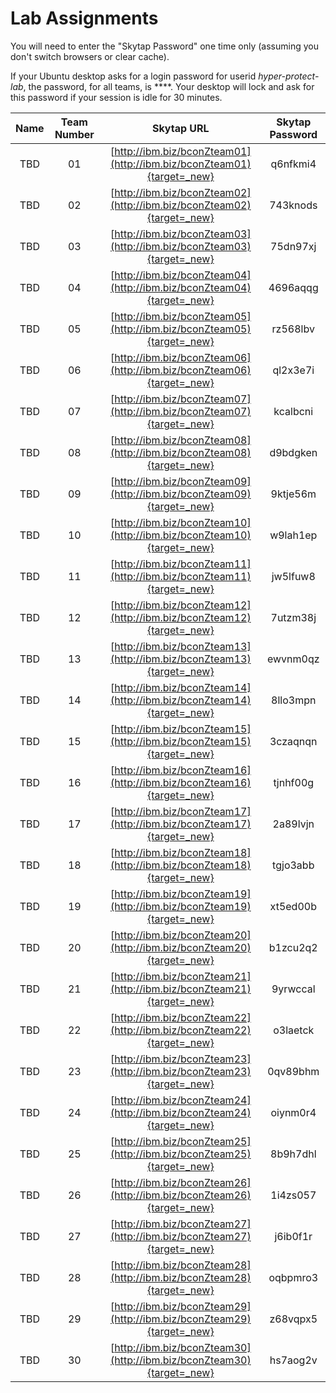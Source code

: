 # Lab Assignments

You will need to enter the "Skytap Password" one time only (assuming you don't switch browsers or clear cache).

If your Ubuntu desktop asks for a login password for userid *hyper-protect-lab*, the password, for all teams, is ****. Your desktop will lock and ask for this password if your session is idle for 30 minutes.

|Name|Team Number|Skytap URL |Skytap Password|
|:--:|:---------:|:---------:|:-------------:|
|TBD|01|[http://ibm.biz/bconZteam01](http://ibm.biz/bconZteam01){target=_new}|q6nfkmi4|
|TBD|02|[http://ibm.biz/bconZteam02](http://ibm.biz/bconZteam02){target=_new}|743knods|
|TBD|03|[http://ibm.biz/bconZteam03](http://ibm.biz/bconZteam03){target=_new}|75dn97xj|
|TBD|04|[http://ibm.biz/bconZteam04](http://ibm.biz/bconZteam04){target=_new}|4696aqqg|
|TBD|05|[http://ibm.biz/bconZteam05](http://ibm.biz/bconZteam05){target=_new}|rz568lbv|
|TBD|06|[http://ibm.biz/bconZteam06](http://ibm.biz/bconZteam06){target=_new}|ql2x3e7i|
|TBD|07|[http://ibm.biz/bconZteam07](http://ibm.biz/bconZteam07){target=_new}|kcalbcni|
|TBD|08|[http://ibm.biz/bconZteam08](http://ibm.biz/bconZteam08){target=_new}|d9bdgken|
|TBD|09|[http://ibm.biz/bconZteam09](http://ibm.biz/bconZteam09){target=_new}|9ktje56m|
|TBD|10|[http://ibm.biz/bconZteam10](http://ibm.biz/bconZteam10){target=_new}|w9lah1ep|
|TBD|11|[http://ibm.biz/bconZteam11](http://ibm.biz/bconZteam11){target=_new}|jw5lfuw8|
|TBD|12|[http://ibm.biz/bconZteam12](http://ibm.biz/bconZteam12){target=_new}|7utzm38j|
|TBD|13|[http://ibm.biz/bconZteam13](http://ibm.biz/bconZteam13){target=_new}|ewvnm0qz|
|TBD|14|[http://ibm.biz/bconZteam14](http://ibm.biz/bconZteam14){target=_new}|8llo3mpn|
|TBD|15|[http://ibm.biz/bconZteam15](http://ibm.biz/bconZteam15){target=_new}|3czaqnqn|
|TBD|16|[http://ibm.biz/bconZteam16](http://ibm.biz/bconZteam16){target=_new}|tjnhf00g|
|TBD|17|[http://ibm.biz/bconZteam17](http://ibm.biz/bconZteam17){target=_new}|2a89lvjn|
|TBD|18|[http://ibm.biz/bconZteam18](http://ibm.biz/bconZteam18){target=_new}|tgjo3abb|
|TBD|19|[http://ibm.biz/bconZteam19](http://ibm.biz/bconZteam19){target=_new}|xt5ed00b|
|TBD|20|[http://ibm.biz/bconZteam20](http://ibm.biz/bconZteam20){target=_new}|b1zcu2q2|
|TBD|21|[http://ibm.biz/bconZteam21](http://ibm.biz/bconZteam21){target=_new}|9yrwccal|
|TBD|22|[http://ibm.biz/bconZteam22](http://ibm.biz/bconZteam22){target=_new}|o3laetck|
|TBD|23|[http://ibm.biz/bconZteam23](http://ibm.biz/bconZteam23){target=_new}|0qv89bhm|
|TBD|24|[http://ibm.biz/bconZteam24](http://ibm.biz/bconZteam24){target=_new}|oiynm0r4|
|TBD|25|[http://ibm.biz/bconZteam25](http://ibm.biz/bconZteam25){target=_new}|8b9h7dhl|
|TBD|26|[http://ibm.biz/bconZteam26](http://ibm.biz/bconZteam26){target=_new}|1i4zs057|
|TBD|27|[http://ibm.biz/bconZteam27](http://ibm.biz/bconZteam27){target=_new}|j6ib0f1r|
|TBD|28|[http://ibm.biz/bconZteam28](http://ibm.biz/bconZteam28){target=_new}|oqbpmro3|
|TBD|29|[http://ibm.biz/bconZteam29](http://ibm.biz/bconZteam29){target=_new}|z68vqpx5|
|TBD|30|[http://ibm.biz/bconZteam30](http://ibm.biz/bconZteam30){target=_new}|hs7aog2v|



